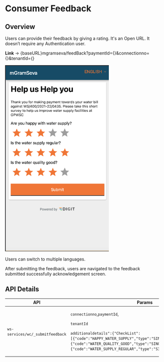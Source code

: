 # Consumer Feedback

## Overview

Users can provide their feedback by giving a rating. It's an Open URL. It doesn’t require any Authentication user.

**Link** → {baseURL}mgramseva/feedBack?paymentId={}\&connectionno={}\&tenantId={}

![](<../../../../.gitbook/assets/image (101).png>)

Users can switch to multiple languages.

After submitting the feedback, users are navigated to the feedback submitted successfully acknowledgement screen.

## **API Details**

| API                              | Params                                                                                                                                                                                                                                                                                                                                          | Description                 |
| -------------------------------- | ----------------------------------------------------------------------------------------------------------------------------------------------------------------------------------------------------------------------------------------------------------------------------------------------------------------------------------------------- | --------------------------- |
| `ws-services/wc/_submitfeedback` | <p><code>connectionno</code>,<code>paymentId</code>,</p><p><code>tenantId</code></p><p><code>additionaldetails":{"CheckList":[{"code":"HAPPY_WATER_SUPPLY","type":"SINGLE_SELECT","value":"3"},{"code":"WATER_QUALITY_GOOD","type":"SINGLE_SELECT","value":"5"},{"code":"WATER_SUPPLY_REGULAR","type":"SINGLE_SELECT","value":"5"}]}</code></p> | API to submit user feedback |

